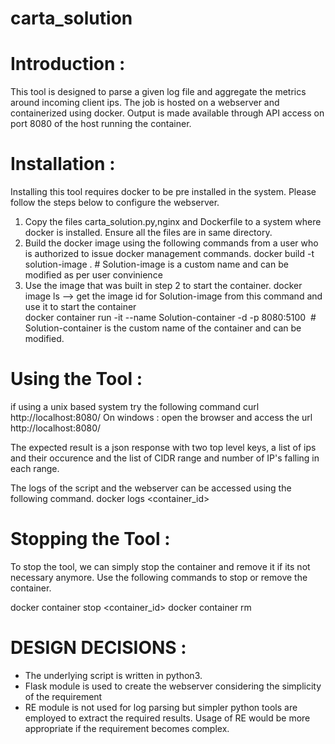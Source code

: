 # carta_solution

Introduction :
==============

This tool is designed to parse a given log file and aggregate the metrics around incoming client ips. The job is hosted on a webserver and containerized using docker. Output is made available through API access on port 8080 of the host running the container. 

Installation :
==============

Installing this tool requires docker to be pre installed in the system. Please follow the steps below to configure the webserver.

1) Copy the files carta_solution.py,nginx and Dockerfile to a system where docker is installed. Ensure all the files are in same directory.
2) Build the docker image using the following commands from a user who is authorized to issue docker management commands.
docker build -t solution-image .				# Solution-image is a custom name and can be modified as per user convinience
3) Use the image that was built in step 2 to start the container.
docker image ls		--> get the image id for Solution-image  from this command and use it to start the container   
docker container run -it --name Solution-container -d -p 8080:5100 <Image Id>			# Solution-container is the custom name of the container and can be modified.

Using the Tool :
================

if using a unix based system try the following command
curl http://localhost:8080/
On windows :
open the browser and access the url http://localhost:8080/

The expected result is a json response with two top level keys, a list of ips and their occurence and the list of CIDR range and number of IP's falling in each range.

The logs of the script and the webserver  can be accessed using the following command. 
docker logs <container_id>

Stopping the Tool :
===================
To stop the tool, we can simply stop the container and remove it if its not necessary anymore. Use the following commands to stop or remove the container.

docker container stop <container_id>
docker container rm <containerId>

DESIGN DECISIONS :
==================

* The underlying script is written in python3.
* Flask module is used to create the webserver considering the simplicity of the requirement
* RE module is not used for log parsing but simpler python tools are employed to extract the required results. Usage of RE would be more appropriate if the requirement becomes complex.






